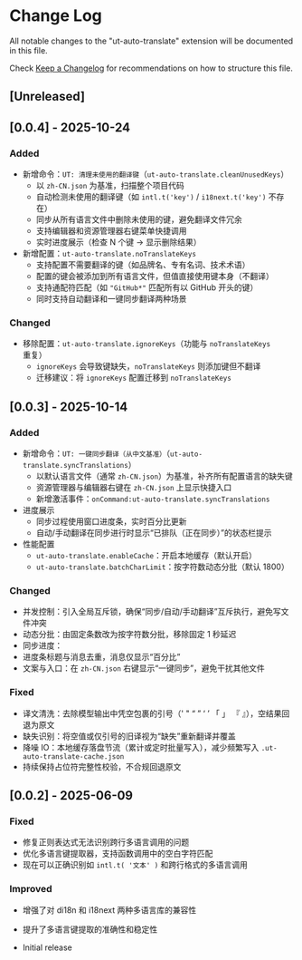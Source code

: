 # Change Log

All notable changes to the "ut-auto-translate" extension will be documented in this file.

Check [Keep a Changelog](http://keepachangelog.com/) for recommendations on how to structure this file.

## [Unreleased]

## [0.0.4] - 2025-10-24

### Added
- 新增命令：`UT: 清理未使用的翻译键`（`ut-auto-translate.cleanUnusedKeys`）
  - 以 `zh-CN.json` 为基准，扫描整个项目代码
  - 自动检测未使用的翻译键（如 `intl.t('key')` / `i18next.t('key')` 不存在）
  - 同步从所有语言文件中删除未使用的键，避免翻译文件冗余
  - 支持编辑器和资源管理器右键菜单快捷调用
  - 实时进度展示（检查 N 个键 → 显示删除结果）
- 新增配置：`ut-auto-translate.noTranslateKeys`
  - 支持配置不需要翻译的键（如品牌名、专有名词、技术术语）
  - 配置的键会被添加到所有语言文件，但值直接使用键本身（不翻译）
  - 支持通配符匹配（如 `"GitHub*"` 匹配所有以 GitHub 开头的键）
  - 同时支持自动翻译和一键同步翻译两种场景

### Changed
- 移除配置：`ut-auto-translate.ignoreKeys`（功能与 `noTranslateKeys` 重复）
  - `ignoreKeys` 会导致键缺失，`noTranslateKeys` 则添加键但不翻译
  - 迁移建议：将 `ignoreKeys` 配置迁移到 `noTranslateKeys`

## [0.0.3] - 2025-10-14

### Added
- 新增命令：`UT: 一键同步翻译（从中文基准）`（`ut-auto-translate.syncTranslations`）
  - 以默认语言文件（通常 `zh-CN.json`）为基准，补齐所有配置语言的缺失键
  - 资源管理器与编辑器右键在 `zh-CN.json` 上显示快捷入口
  - 新增激活事件：`onCommand:ut-auto-translate.syncTranslations`
- 进度展示
  - 同步过程使用窗口进度条，实时百分比更新
  - 自动/手动翻译在同步进行时显示“已排队（正在同步）”的状态栏提示
- 性能配置
  - `ut-auto-translate.enableCache`：开启本地缓存（默认开启）
  - `ut-auto-translate.batchCharLimit`：按字符数动态分批（默认 1800）

### Changed
- 并发控制：引入全局互斥锁，确保“同步/自动/手动翻译”互斥执行，避免写文件冲突
- 动态分批：由固定条数改为按字符数分批，移除固定 1 秒延迟
- 同步进度：
- 进度条标题与消息去重，消息仅显示“百分比”
- 文案与入口：在 `zh-CN.json` 右键显示“一键同步”，避免干扰其他文件

### Fixed
- 译文清洗：去除模型输出中凭空包裹的引号（' " “ ” ‘ ’ 「 」 『 』），空结果回退为原文
- 缺失识别：将空值或仅引号的旧译视为“缺失”重新翻译并覆盖
- 降噪 IO：本地缓存落盘节流（累计或定时批量写入），减少频繁写入 `.ut-auto-translate-cache.json`
- 持续保持占位符完整性校验，不合规回退原文

## [0.0.2] - 2025-06-09

### Fixed
- 修复正则表达式无法识别跨行多语言调用的问题
- 优化多语言键提取器，支持函数调用中的空白字符匹配
- 现在可以正确识别如 `intl.t( '文本' )` 和跨行格式的多语言调用

### Improved
- 增强了对 di18n 和 i18next 两种多语言库的兼容性
- 提升了多语言键提取的准确性和稳定性

- Initial release
